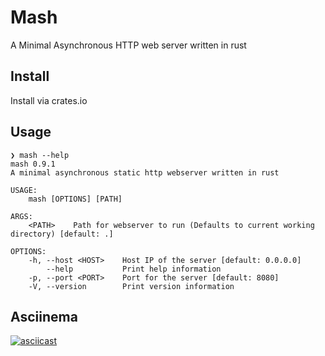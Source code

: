 # Mash
A Minimal Asynchronous HTTP web server written in rust

## Install
Install via crates.io


## Usage
```console
❯ mash --help
mash 0.9.1
A minimal asynchronous static http webserver written in rust

USAGE:
    mash [OPTIONS] [PATH]

ARGS:
    <PATH>    Path for webserver to run (Defaults to current working directory) [default: .]

OPTIONS:
    -h, --host <HOST>    Host IP of the server [default: 0.0.0.0]
        --help           Print help information
    -p, --port <PORT>    Port for the server [default: 8080]
    -V, --version        Print version information
```

## Asciinema
[![asciicast](https://asciinema.org/a/eqlBUXnRrGDyUsrRSEsbVeabd.svg)](https://asciinema.org/a/eqlBUXnRrGDyUsrRSEsbVeabd)
